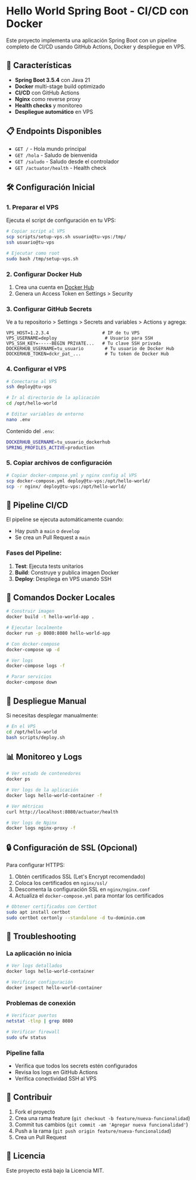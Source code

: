 # Hello World Spring Boot - CI/CD con Docker

Este proyecto implementa una aplicación Spring Boot con un pipeline completo de CI/CD usando GitHub Actions, Docker y despliegue en VPS.

## 🚀 Características

- **Spring Boot 3.5.4** con Java 21
- **Docker** multi-stage build optimizado
- **CI/CD** con GitHub Actions
- **Nginx** como reverse proxy
- **Health checks** y monitoreo
- **Despliegue automático** en VPS

## 📋 Endpoints Disponibles

- `GET /` - Hola mundo principal
- `GET /hola` - Saludo de bienvenida
- `GET /saludo` - Saludo desde el controlador
- `GET /actuator/health` - Health check

## 🛠️ Configuración Inicial

### 1. Preparar el VPS

Ejecuta el script de configuración en tu VPS:

```bash
# Copiar script al VPS
scp scripts/setup-vps.sh usuario@tu-vps:/tmp/
ssh usuario@tu-vps

# Ejecutar como root
sudo bash /tmp/setup-vps.sh
```

### 2. Configurar Docker Hub

1. Crea una cuenta en [Docker Hub](https://hub.docker.com/)
2. Genera un Access Token en Settings > Security

### 3. Configurar GitHub Secrets

Ve a tu repositorio > Settings > Secrets and variables > Actions y agrega:

```
VPS_HOST=1.2.3.4                    # IP de tu VPS
VPS_USERNAME=deploy                  # Usuario para SSH
VPS_SSH_KEY=-----BEGIN PRIVATE...   # Tu clave SSH privada
DOCKERHUB_USERNAME=tu_usuario        # Tu usuario de Docker Hub
DOCKERHUB_TOKEN=dckr_pat_...         # Tu token de Docker Hub
```

### 4. Configurar el VPS

```bash
# Conectarse al VPS
ssh deploy@tu-vps

# Ir al directorio de la aplicación
cd /opt/hello-world

# Editar variables de entorno
nano .env
```

Contenido del `.env`:
```bash
DOCKERHUB_USERNAME=tu_usuario_dockerhub
SPRING_PROFILES_ACTIVE=production
```

### 5. Copiar archivos de configuración

```bash
# Copiar docker-compose.yml y nginx config al VPS
scp docker-compose.yml deploy@tu-vps:/opt/hello-world/
scp -r nginx/ deploy@tu-vps:/opt/hello-world/
```

## 🔄 Pipeline CI/CD

El pipeline se ejecuta automáticamente cuando:
- Hay push a `main` o `develop`
- Se crea un Pull Request a `main`

### Fases del Pipeline:

1. **Test**: Ejecuta tests unitarios
2. **Build**: Construye y publica imagen Docker
3. **Deploy**: Despliega en VPS usando SSH

## 🐳 Comandos Docker Locales

```bash
# Construir imagen
docker build -t hello-world-app .

# Ejecutar localmente
docker run -p 8080:8080 hello-world-app

# Con docker-compose
docker-compose up -d

# Ver logs
docker-compose logs -f

# Parar servicios
docker-compose down
```

## 🔧 Despliegue Manual

Si necesitas desplegar manualmente:

```bash
# En el VPS
cd /opt/hello-world
bash scripts/deploy.sh
```

## 📊 Monitoreo y Logs

```bash
# Ver estado de contenedores
docker ps

# Ver logs de la aplicación
docker logs hello-world-container -f

# Ver métricas
curl http://localhost:8080/actuator/health

# Ver logs de Nginx
docker logs nginx-proxy -f
```

## 🔒 Configuración de SSL (Opcional)

Para configurar HTTPS:

1. Obtén certificados SSL (Let's Encrypt recomendado)
2. Coloca los certificados en `nginx/ssl/`
3. Descomenta la configuración SSL en `nginx/nginx.conf`
4. Actualiza el `docker-compose.yml` para montar los certificados

```bash
# Obtener certificados con Certbot
sudo apt install certbot
sudo certbot certonly --standalone -d tu-dominio.com
```

## 🚨 Troubleshooting

### La aplicación no inicia
```bash
# Ver logs detallados
docker logs hello-world-container

# Verificar configuración
docker inspect hello-world-container
```

### Problemas de conexión
```bash
# Verificar puertos
netstat -tlnp | grep 8080

# Verificar firewall
sudo ufw status
```

### Pipeline falla
- Verifica que todos los secrets estén configurados
- Revisa los logs en GitHub Actions
- Verifica conectividad SSH al VPS

## 🤝 Contribuir

1. Fork el proyecto
2. Crea una rama feature (`git checkout -b feature/nueva-funcionalidad`)
3. Commit tus cambios (`git commit -am 'Agregar nueva funcionalidad'`)
4. Push a la rama (`git push origin feature/nueva-funcionalidad`)
5. Crea un Pull Request

## 📝 Licencia

Este proyecto está bajo la Licencia MIT.
